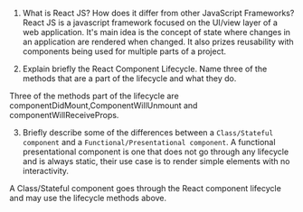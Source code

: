 1. What is React JS? How does it differ from other JavaScript Frameworks?
React JS is a javascript framework focused on the UI/view layer of a web application. It's main idea is the concept of state where changes in an application are rendered when changed. It also prizes reusability with components being used for multiple parts of a project.

2. Explain briefly the React Component Lifecycle. Name three of the methods that are a part of the lifecycle and what they do.

Three of the methods part of the lifecycle are componentDidMount,ComponentWillUnmount and componentWillReceiveProps.

3. Briefly describe some of the differences between a `Class/Stateful component` and a `Functional/Presentational component`.
A functional presentational component is one that does not go through any lifecycle and is always static, their use case is to render simple elements with no interactivity. 

A Class/Stateful component goes through the React component lifecycle and may use the lifecycle methods above. 